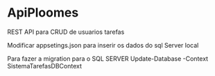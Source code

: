 # ApiPloomes
REST API para CRUD de usuarios tarefas

Modificar appsetings.json para inserir os dados do sql Server local

Para fazer a migration para o SQL SERVER
Update-Database -Context SistemaTarefasDBContext
